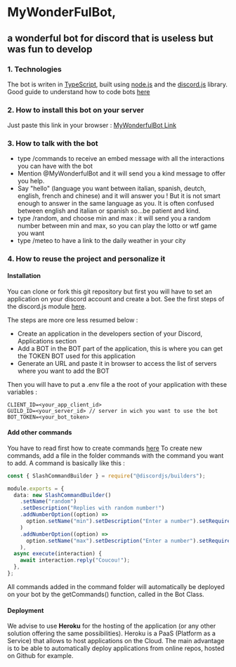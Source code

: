 # MyWonderFulBot,
## a wonderful bot for discord that is useless but was fun to develop

### 1. Technologies

The bot is writen in [TypeScript](https://www.typescriptlang.org/), built using [node.js](https://nodejs.org/en/) and the [discord.js](https://discord.js.org/#/) library.
Good guide to understand how to code bots [here](https://discordjs.guide/)


### 2. How to install this bot on your server

Just paste this link in your browser :
[MyWonderfulBot Link](https://discord.com/oauth2/authorize?client_id=951392211700969524&permissions=2048&scope=bot%20applications.commands)

### 3. How to talk with the bot

- type /commands to receive an embed message with all the interactions you can have with the bot
- Mention @MyWonderfulBot and it will send you a kind message to offer you help.
- Say "hello" (language you want between italian, spanish, deutch, english, french and chinese) and it will answer you ! But it is not smart enough to answer in the same language as you. It is often confused between english and italian or spanish so...be patient and kind.
- type /random, and choose min and max : it will send you a random number between min and max, so you can play the lotto or wtf game you want
- type /meteo to have a link to the daily weather in your city


### 4. How to reuse the project and personalize it

#### Installation

You can clone or fork this git repository but first you will have to set an application on your discord account and create a bot. See the first steps of the discord.js module [here](https://discordjs.guide/preparations/).

The steps are more ore less resumed below :

 - Create an application in the developers section of your Discord, Applications section
 - Add a BOT in the BOT part of the application, this is where you can get the TOKEN BOT used for this application
 - Generate an URL and paste it in browser to access the list of servers where you want to add the BOT

Then you will have to put a .env file a the root of your application with these variables :

```
CLIENT_ID=<your_app_client_id>
GUILD_ID=<your_server_id> // server in wich you want to use the bot
BOT_TOKEN=<your_bot_token>
```

#### Add other commands

You have to read first how to create commands [here](https://discordjs.guide/interactions/slash-commands.html#registering-slash-commands)
To create new commands, add a file in the folder commands with the command you want to add.
A command is basically like this : 
```typescript
const { SlashCommandBuilder } = require("@discordjs/builders");

module.exports = {
  data: new SlashCommandBuilder()
    .setName("random")
    .setDescription("Replies with random number!")
    .addNumberOption((option) =>
      option.setName("min").setDescription("Enter a number").setRequired(true)
    )
    .addNumberOption((option) =>
      option.setName("max").setDescription("Enter a number").setRequired(true)
    ),
  async execute(interaction) {
    await interaction.reply("Coucou!");
  },
};

```
All commands added in the command folder will automatically be deployed on your bot by the getCommands() function, called in the Bot Class.

#### Deployment

We advise to use **Heroku** for the hosting of the application (or any other solution offering the same possibilities).
Heroku is a PaaS (Platform as a Service) that allows to host applications on the Cloud. The main advantage is to be able to automatically deploy applications from online repos, hosted on Github for example.
